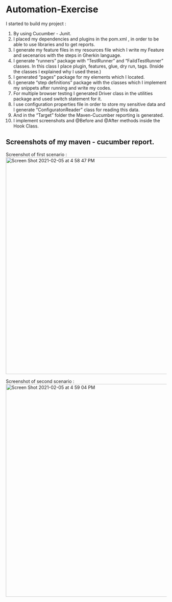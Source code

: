 # Automation-Exercise

I started to build my project :
1. By using Cucumber - Junit.
2. I placed my dependencies and plugins in the pom.xml , in order to be able to use libraries and to get reports.
3. I generate my feature files in my resources file which I write my Feature and secenarios with the steps in Gherkin language.
4. I generate “runners” package with “TestRunner” and “FaildTestRunner” classes. In this class I place plugin, features, glue, dry run, tags. (Inside the classes I explained why I used these.)
5. I generated “pages” package for my elements which I located. 
6. I generate “step definitions” package with the classes which I implement my snippets after running and write my codes.
7. For multiple browser testing I generated Driver class in the utilities package and used switch statement for it.
8. I use configuration properties file in order to store my sensitive data and I generate “ConfiguratonReader” class for reading this data.
9. And in the “Target” folder the Maven-Cucumber reporting is generated.
10. I implement screenshots and @Before and @After methods inside the Hook Class. 

## Screenshots of my maven - cucumber report.
Screenshot of first scenario :
<img width="678" alt="Screen Shot 2021-02-05 at 4 58 47 PM" src="https://user-images.githubusercontent.com/78556065/107172454-6628f000-6993-11eb-9569-d245b3a3864f.png">

Screenshot of second scenario :
<img width="665" alt="Screen Shot 2021-02-05 at 4 59 04 PM" src="https://user-images.githubusercontent.com/78556065/107172633-d3d51c00-6993-11eb-8161-af99f14cb130.png">




